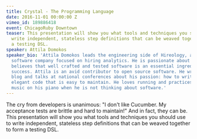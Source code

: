 ```yaml
---
title: Crystal - The Programming Language
date: 2016-11-01 00:00:00 Z
vimeo_id: 189886418
event: ChicagoRuby Downtown
teaser: This presentation will show you what tools and techniques you should use to
  write independent, stateless step definitions that can be weaved together to form
  a testing DSL.
speaker: Attila Domokos
speaker_bio: 'Attila Domokos leads the engineering side of Hireology, a Chicago based
  software company focused on hiring analytics. He is passionate about quality, and
  believes that well crafted and tested software is an essential ingredient to a business''
  success. Attila is an avid contributor to open source software. He writes in his
  blog and talks at national conferences about his passion: how to write simple and
  elegant code that is easy to maintain. He loves running and practices classical
  music on his piano when he is not thinking about software.'
---
```


The cry from developers is unanimous: "I don't like Cucumber. My acceptance tests are brittle and hard to maintain!" And in fact, they can be. This presentation will show you what tools and techniques you should use to write independent, stateless step definitions that can be weaved together to form a testing DSL.
